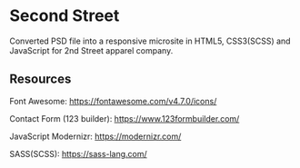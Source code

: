 # Second Street

Converted PSD file into a responsive microsite in HTML5, CSS3(SCSS) and JavaScript for 2nd Street apparel company.

## Resources

Font Awesome: https://fontawesome.com/v4.7.0/icons/

Contact Form (123 builder): https://www.123formbuilder.com/

JavaScript Modernizr: https://modernizr.com/

SASS(SCSS): https://sass-lang.com/

